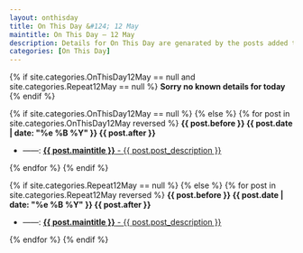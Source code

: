 ```yaml
---
layout: onthisday
title: On This Day &#124; 12 May
maintitle: On This Day — 12 May
description: Details for On This Day are genarated by the posts added to the website so the content is subject to changes/updates over time.
categories: [On This Day]
---
```


{% if site.categories.OnThisDay12May == null and site.categories.Repeat12May == null %}
<strong>Sorry no known details for today</strong>
{% endif %}

{% if site.categories.OnThisDay12May == null %}
{% else %}
{% for post in site.categories.OnThisDay12May reversed %}
<strong>{{ post.before }} {{ post.date | date: "%e %B %Y" }} {{ post.after }}</strong>
<ul>
<li> ——: <a href="{{ post.url }}"><strong>{{ post.maintitle }}</strong> - {{ post.post_description }}</a></li>
</ul>
{% endfor %}
{% endif %}

{% if site.categories.Repeat12May == null %}
{% else %}
{% for post in site.categories.Repeat12May reversed %}
<strong>{{ post.before }} {{ post.date | date: "%e %B %Y" }} {{ post.after }}</strong>
<ul>
<li> ——: <a href="{{ post.url }}"><strong>{{ post.maintitle }}</strong> - {{ post.post_description }}</a></li>
</ul>
{% endfor %}
{% endif %}

